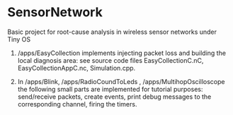 SensorNetwork
=============

Basic project for root-cause analysis in wireless sensor networks under Tiny OS

1. /apps/EasyCollection implements injecting packet loss 
and building the local diagnosis area: see source code files 
EasyCollectionC.nC,  EasyCollectionAppC.nc,  Simulation.cpp.

2. In /apps/Blink, /apps/RadioCoundToLeds , /apps/MultihopOscilloscope
   the following small parts are implemented for tutorial 
purposes: send/receive packets, create events, print debug 
messages to the corresponding channel, firing the timers.
